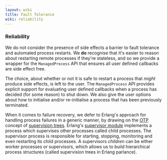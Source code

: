```yaml
---
layout: wiki
title: Fault Tolerance
wiki: reliability
---
```


### Reliability

We do not consider the presence of side effects a barrier to fault tolerance
and automated process restarts. We **do** recognise that it's easier to
reason about restarting remote processes if they're stateless, and so we
provide a wrapper for the `ManagedProcess` API that ensures all user defined
callbacks are side effect free.

The choice, about whether or not it is safe to restart a process that *might*
produce side effects, is left to the user. The `ManagedProcess` API provides
explicit support for evaluating user defined callbacks when a process has
decided (for some reason) to shut down. We also give the user options about
how to initialise and/or re-initialise a process that has been previously
terminated.

When it comes to failure recovery, we defer to Erlang's approach for handling
process failures in a generic manner, by drawing on the [OTP][1] concept of
[supervision trees][2]. Erlang's [supervisor module][3] implements a process
which supervises other processes called child processes. The supervisor process
is responsible for starting, stopping, monitoring and even restarting its
child processes. A supervisors *children* can be either worker processes or
supervisors, which allows us to build hierarchical process structures (called
supervision trees in Erlang parlance).

[1]: http://en.wikipedia.org/wiki/Open_Telecom_Platform
[2]: http://www.erlang.org/doc/design_principles/sup_princ.html
[3]: http://www.erlang.org/doc/man/supervisor.html
